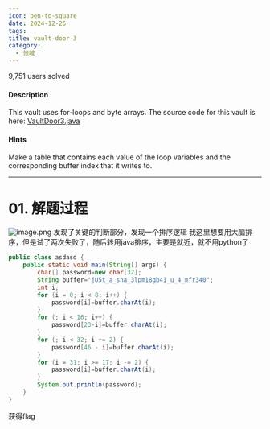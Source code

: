 ```yaml
---
icon: pen-to-square
date: 2024-12-26
tags: 
title: vault-door-3
category:
  - 领域
---
```

9,751 users solved
#### Description

This vault uses for-loops and byte arrays. The source code for this vault is here: [VaultDoor3.java](https://jupiter.challenges.picoctf.org/static/a648ca6dd275b9454c5d0de6d0f6efd3/VaultDoor3.java)
#### Hints
Make a table that contains each value of the loop variables and the corresponding buffer index that it writes to.

----
# 01. 解题过程
![image.png](https://cdn.jsdelivr.net/gh/fakeppa/blog-img/20241226140358.png)
发现了关键的判断部分，发现一个排序逻辑
我这里想要用大脑排序，但是试了两次失败了，随后转用java排序，主要是就近，就不用python了

```java
public class asdasd {  
    public static void main(String[] args) {  
        char[] password=new char[32];  
        String buffer="jU5t_a_sna_3lpm18gb41_u_4_mfr340";  
        int i;  
        for (i = 0; i < 8; i++) {  
            password[i]=buffer.charAt(i);  
        }  
        for (; i < 16; i++) {  
            password[23-i]=buffer.charAt(i);  
        }  
        for (; i < 32; i += 2) {  
            password[46 - i]=buffer.charAt(i);  
        }  
        for (i = 31; i >= 17; i -= 2) {  
            password[i]=buffer.charAt(i);  
        }  
        System.out.println(password);  
    }  
}
```
获得flag